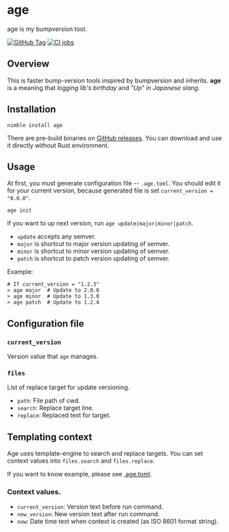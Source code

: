 # age

age is my bumpversion tool.

[![GitHub Tag](https://img.shields.io/github/v/tag/attakei/age-cli)](https://github.com/attakei/age)
[![CI jobs](https://github.com/attakei/age-cli/actions/workflows/main.yml/badge.svg)](https://github.com/attakei/age-cli/actions/workflows/main.yml)

## Overview

This is faster bump-version tools inspired by bumpversion and inherits.
**age** is a meaning that *logging lib's birthday* and *"Up" in Japanese slang*.

## Installation

```
nimble install age
```

There are pre-build binaries on [GitHub releases](https://github.com/attakei/age-cli/releases).
You can download and use it directly without Rust environment.

## Usage

At first, you must generate configuration file -- `.age.toml`.
You should edit it for your current version, because generated file is set `current_version = "0.0.0"`.

```
age init
```

If you want to up next version, run `age update|major|minor|patch`.

* `update` accepts any semver.
* `major` is shortcut to major version updating of semver.
* `minor` is shortcut to minor version updating of semver.
* `patch` is shortcut to patch version updating of semver.

Example:

```console
# If current_version = "1.2.3"
> age major  # Update to 2.0.0
> age minor  # Update to 1.3.0
> age patch  # Update to 1.2.4
```

## Configuration file

### `current_version`

Version value that `age` manages.

### `files`

List of replace target for update versioning.

* `path`: File path of cwd.
* `search`: Replace target line.
* `replace`: Replaced text for target.

## Templating context

Age uses template-engine to search and replace targets.
You can set context values into `files.search` and `files.replace`.

If you want to know example, please see [.age.toml](https://github.com/attakei/age-cli/blob/main/.age.toml).

### Context values.

- `current_version`: Version text before run command.
- `new_version`: New version text after run command.
- `now`: Date time text when context is created (as ISO 8601 format string).
